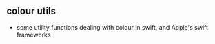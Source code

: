## colour utils

- some utility functions dealing with colour in swift, and Apple's swift frameworks
